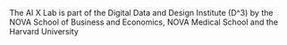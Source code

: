 The AI X Lab is part of the Digital Data and Design Institute (D^3) by the NOVA School of Business and Economics, NOVA Medical School and the Harvard University